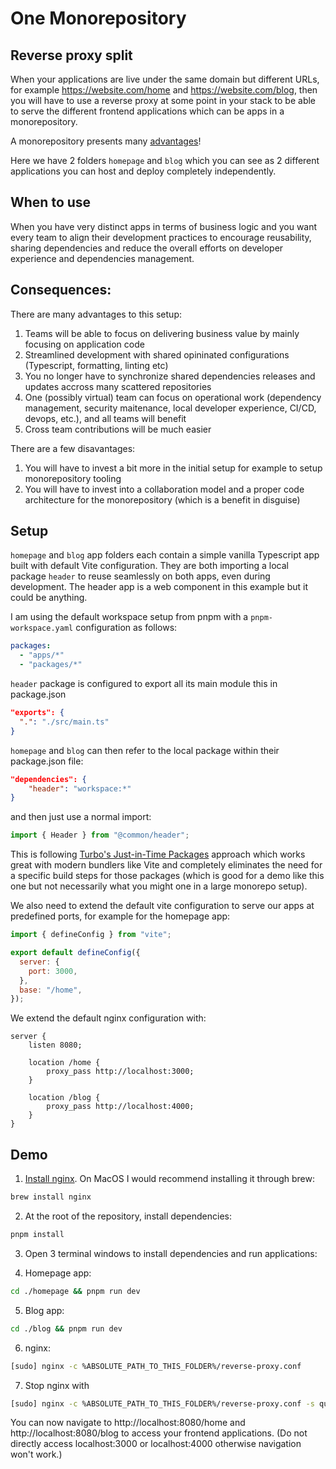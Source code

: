 # One Monorepository

## Reverse proxy split

When your applications are live under the same domain but different URLs, for example https://website.com/home and https://website.com/blog, then you will have to use a reverse proxy at some point in your stack to be able to serve the different frontend applications which can be apps in a monorepository.

A monorepository presents many [advantages](https://www.simplefrontend.dev/blog/why-a-frontend-monorepo/)!

Here we have 2 folders `homepage` and `blog` which you can see as 2 different applications you can host and deploy completely independently.

## When to use

When you have very distinct apps in terms of business logic and you want every team to align their development practices to encourage reusability, sharing dependencies and reduce the overall efforts on developer experience and dependencies management.

## Consequences:

There are many advantages to this setup:

1. Teams will be able to focus on delivering business value by mainly focusing on application code
2. Streamlined development with shared opininated configurations (Typescript, formatting, linting etc)
3. You no longer have to synchronize shared dependencies releases and updates accross many scattered repositories
4. One (possibly virtual) team can focus on operational work (dependency management, security maitenance, local developer experience, CI/CD, devops, etc.), and all teams will benefit
5. Cross team contributions will be much easier

There are a few disavantages:

1. You will have to invest a bit more in the initial setup for example to setup monorepository tooling
2. You will have to invest into a collaboration model and a proper code architecture for the monorepository (which is a benefit in disguise)

## Setup

`homepage` and `blog` app folders each contain a simple vanilla Typescript app built with default Vite configuration. They are both importing a local package `header` to reuse seamlessly on both apps, even during development. The header app is a web component in this example but it could be anything.

I am using the default workspace setup from pnpm with a `pnpm-workspace.yaml` configuration as follows:

```yaml
packages:
  - "apps/*"
  - "packages/*"
```

`header` package is configured to export all its main module this in package.json

```json
"exports": {
  ".": "./src/main.ts"
}
```

`homepage` and `blog` can then refer to the local package within their package.json file:

```json
"dependencies": {
    "header": "workspace:*"
}
```

and then just use a normal import:

```typescript
import { Header } from "@common/header";
```

This is following [Turbo's Just-in-Time Packages](https://turbo.build/repo/docs/core-concepts/internal-packages#just-in-time-packages) approach which works great with modern bundlers like Vite and completely eliminates the need for a specific build steps for those packages (which is good for a demo like this one but not necessarily what you might one in a large monorepo setup).

We also need to extend the default vite configuration to serve our apps at predefined ports, for example for the homepage app:

```javascript
import { defineConfig } from "vite";

export default defineConfig({
  server: {
    port: 3000,
  },
  base: "/home",
});
```

We extend the default nginx configuration with:

```
server {
    listen 8080;

    location /home {
        proxy_pass http://localhost:3000;
    }

    location /blog {
        proxy_pass http://localhost:4000;
    }
}
```

## Demo

1. [Install nginx](https://nginx.org/en/docs/install.html). On MacOS I would recommend installing it through brew:

```bash
brew install nginx
```

2. At the root of the repository, install dependencies:

```bash
pnpm install
```

3. Open 3 terminal windows to install dependencies and run applications:

4. Homepage app:

```bash
cd ./homepage && pnpm run dev
```

5. Blog app:

```bash
cd ./blog && pnpm run dev
```

6. nginx:

```bash
[sudo] nginx -c %ABSOLUTE_PATH_TO_THIS_FOLDER%/reverse-proxy.conf
```

7. Stop nginx with

```bash
[sudo] nginx -c %ABSOLUTE_PATH_TO_THIS_FOLDER%/reverse-proxy.conf -s quit
```

You can now navigate to http://localhost:8080/home and http://localhost:8080/blog to access your frontend applications. (Do not directly access localhost:3000 or localhost:4000 otherwise navigation won't work.)
